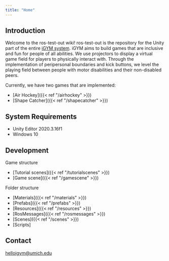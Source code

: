 ```yaml
---
title: "Home"
---
```

## Introduction 

Welcome to the ros-test-out wiki! ros-test-out is the repository for the Unity part of the entire [iGYM system](https://www.igym.solutions/). iGYM aims to build games that are inclusive and fun for people of all abilities. We use projectors to display a virtual game field for players to physically interact with. Through the implementation of peripersonal boundaries and kick buttons, we level the playing field between people with motor disabilities and their non-disabled peers.

Currently, we have two games that are implemented:
* [Air Hockey]({{< ref "/airhockey" >}})
* [Shape Catcher]({{< ref "/shapecatcher" >}})


## System Requirements
* Unity Editor 2020.3.16f1
* Windows 10

## Development
Game structure
* [Tutorial scenes]({{< ref "/tutorialscenes" >}})
* [Game scene]({{< ref "/gamescene" >}})

Folder structure
* [Materials]({{< ref "/materials" >}})
* [Prefabs]({{< ref "/prefabs" >}})
* [Resources]({{< ref "/resources" >}})
* [RosMessages]({{< ref "/rosmessages" >}})
* [Scenes]({{< ref "/scenes" >}})
* [Scripts]

## Contact 
helloigym@umich.edu